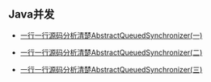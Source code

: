 ## Java并发

- [一行一行源码分析清楚AbstractQueuedSynchronizer(一)](https://github.com/xinput123/about-me/blob/main/Java/Java%E5%B9%B6%E5%8F%91/%E4%B8%80%E8%A1%8C%E4%B8%80%E8%A1%8C%E6%BA%90%E7%A0%81%E5%88%86%E6%9E%90%E6%B8%85%E6%A5%9AAbstractQueuedSynchronizer(%E4%B8%80).md)

- [一行一行源码分析清楚AbstractQueuedSynchronizer(二)](https://github.com/xinput123/about-me/blob/main/Java/Java%E5%B9%B6%E5%8F%91/%E4%B8%80%E8%A1%8C%E4%B8%80%E8%A1%8C%E6%BA%90%E7%A0%81%E5%88%86%E6%9E%90%E6%B8%85%E6%A5%9AAbstractQueuedSynchronizer(%E4%BA%8C).md)

- [一行一行源码分析清楚AbstractQueuedSynchronizer(三)](https://github.com/xinput123/about-me/blob/main/Java/Java%E5%B9%B6%E5%8F%91/%E4%B8%80%E8%A1%8C%E4%B8%80%E8%A1%8C%E6%BA%90%E7%A0%81%E5%88%86%E6%9E%90%E6%B8%85%E6%A5%9AAbstractQueuedSynchronizer(%E4%B8%89).md)
